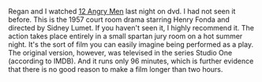 Regan and I watched <a href="http://www.imdb.com/title/tt0050083/">12 Angry Men</a> last night on dvd.  I had not seen it before.  This is the 1957 court room drama starring Henry Fonda and directed by Sidney Lumet.  If you haven't seen it, I highly recommend it.  The action takes place entirely in a small spartan jury room on a hot summer night.  It's the sort of film you can easily imagine being performed as a play.  The original version, however, was televised in the series Studio One (according to IMDB).  And it runs only 96 minutes, which is further evidence that there is no good reason to make a film longer than two hours.
